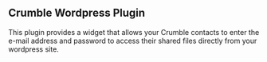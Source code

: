 Crumble Wordpress Plugin
----

This plugin provides a widget that allows your Crumble contacts to enter the e-mail address and password to access their shared files directly from your wordpress site. 
